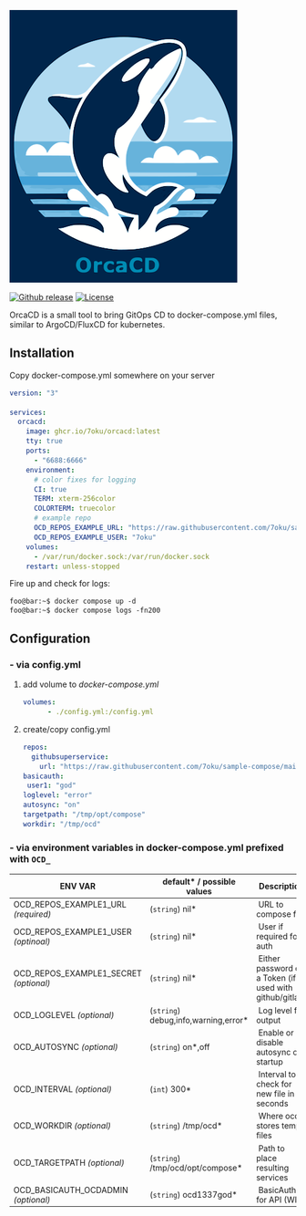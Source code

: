 ![OrcaCD](img/orcacd_logo.svg)

[![Github release](https://img.shields.io/github/v/release/7oku/orcacd.svg)](https://github.com/7oku/orcacd/releases)
[![License](https://img.shields.io/github/license/7oku/orcacd.svg)](http://www.apache.org/licenses/LICENSE-2.0)

OrcaCD is a small tool to bring GitOps CD to docker-compose.yml files, similar to ArgoCD/FluxCD for kubernetes.

## Installation

Copy docker-compose.yml somewhere on your server

```yml
version: "3"

services:
  orcacd: 
    image: ghcr.io/7oku/orcacd:latest
    tty: true
    ports: 
      - "6688:6666"
    environment:
      # color fixes for logging
      CI: true
      TERM: xterm-256color
      COLORTERM: truecolor
      # example repo
      OCD_REPOS_EXAMPLE_URL: "https://raw.githubusercontent.com/7oku/sample-compose/main/compose-files/servicename/docker-compose.yaml"
      OCD_REPOS_EXAMPLE_USER: "7oku"
    volumes:
      - /var/run/docker.sock:/var/run/docker.sock
    restart: unless-stopped
```

Fire up and check for logs:

```console
foo@bar:~$ docker compose up -d
foo@bar:~$ docker compose logs -fn200
```

## Configuration

### - via config.yml

1. add volume to *docker-compose.yml*

   ```yml
   volumes:
         - ./config.yml:/config.yml
   ```

2. create/copy config.yml

    ```yml
    repos:
      githubsuperservice:
        url: "https://raw.githubusercontent.com/7oku/sample-compose/main/compose-files/servicename/docker-compose.yaml"
   basicauth:
     user1: "god"
   loglevel: "error"
   autosync: "on"
   targetpath: "/tmp/opt/compose"
   workdir: "/tmp/ocd"
   ```

### - via environment variables in docker-compose.yml prefixed with `OCD_`

| ENV VAR | default* / possible values | Description |
|---|---|---|
| OCD_REPOS_EXAMPLE1_URL *(required)* | (`string`) nil* | URL to compose file |
| OCD_REPOS_EXAMPLE1_USER *(optinoal)* | (`string`) nil* | User if required for auth |
| OCD_REPOS_EXAMPLE1_SECRET *(optional)* | (`string`) nil* | Either password or a Token (if used with github/gitlab) |
| OCD_LOGLEVEL *(optional)* | (`string`) debug,info,warning,error* | Log level for output |
| OCD_AUTOSYNC *(optional)* | (`string`) on*,off | Enable or disable autosync on startup |
| OCD_INTERVAL *(optional)* | (`int`) 300* | Interval to check for new file in seconds |
| OCD_WORKDIR *(optional)* | (`string`) /tmp/ocd* | Where ocd stores temp files |
| OCD_TARGETPATH *(optional)* | (`string`) /tmp/ocd/opt/compose* | Path to place resulting services |
| OCD_BASICAUTH_OCDADMIN *(optional)* | (`string`) ocd1337god* | BasicAuth for API (WIP) |
